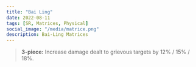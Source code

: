 ```yaml
---
title: "Bai Ling"
date: 2022-08-11
tags: [SR, Matrices, Physical]
social_image: "/media/matrice.png"
description: Bai-Ling Matrices
---
```


> **3-piece:** Increase damage dealt to grievous targets by 12% / 15% / 18%.
